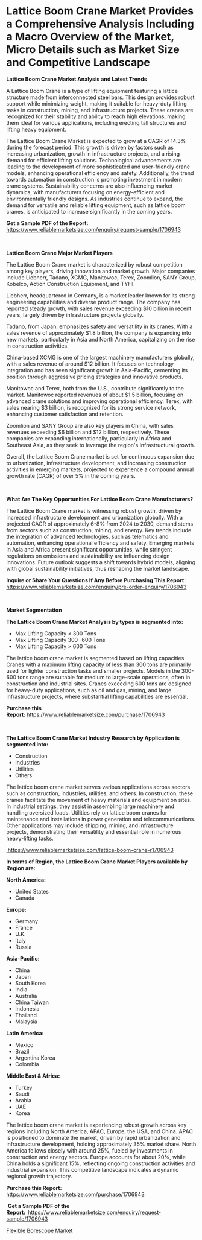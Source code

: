 <p><h1>Lattice Boom Crane Market Provides a Comprehensive Analysis Including a Macro Overview of the Market, Micro Details such as Market Size and Competitive Landscape</h1></p><p><strong>Lattice Boom Crane Market Analysis and Latest Trends</strong></p>
<p><p>A Lattice Boom Crane is a type of lifting equipment featuring a lattice structure made from interconnected steel bars. This design provides robust support while minimizing weight, making it suitable for heavy-duty lifting tasks in construction, mining, and infrastructure projects. These cranes are recognized for their stability and ability to reach high elevations, making them ideal for various applications, including erecting tall structures and lifting heavy equipment.</p><p>The Lattice Boom Crane Market is expected to grow at a CAGR of 14.3% during the forecast period. This growth is driven by factors such as increasing urbanization, growth in infrastructure projects, and a rising demand for efficient lifting solutions. Technological advancements are leading to the development of more sophisticated and user-friendly crane models, enhancing operational efficiency and safety. Additionally, the trend towards automation in construction is prompting investment in modern crane systems. Sustainability concerns are also influencing market dynamics, with manufacturers focusing on energy-efficient and environmentally friendly designs. As industries continue to expand, the demand for versatile and reliable lifting equipment, such as lattice boom cranes, is anticipated to increase significantly in the coming years.</p></p>
<p><strong>Get a Sample PDF of the Report:&nbsp;</strong> <a href="https://www.reliablemarketsize.com/enquiry/request-sample/1706943?utm_campaign=3223&utm_medium=2&utm_source=Github&utm_content=ia&utm_term=11042025&utm_id=lattice-boom-crane">https://www.reliablemarketsize.com/enquiry/request-sample/1706943</a></p>
<p>&nbsp;</p>
<p><strong>Lattice Boom Crane Major Market Players</strong></p>
<p><p>The Lattice Boom Crane market is characterized by robust competition among key players, driving innovation and market growth. Major companies include Liebherr, Tadano, XCMG, Manitowoc, Terex, Zoomlion, SANY Group, Kobelco, Action Construction Equipment, and TYHI. </p><p>Liebherr, headquartered in Germany, is a market leader known for its strong engineering capabilities and diverse product range. The company has reported steady growth, with sales revenue exceeding $10 billion in recent years, largely driven by infrastructure projects globally.</p><p>Tadano, from Japan, emphasizes safety and versatility in its cranes. With a sales revenue of approximately $1.8 billion, the company is expanding into new markets, particularly in Asia and North America, capitalizing on the rise in construction activities.</p><p>China-based XCMG is one of the largest machinery manufacturers globally, with a sales revenue of around $12 billion. It focuses on technology integration and has seen significant growth in Asia-Pacific, cementing its position through aggressive pricing strategies and innovative products.</p><p>Manitowoc and Terex, both from the U.S., contribute significantly to the market. Manitowoc reported revenues of about $1.5 billion, focusing on advanced crane solutions and improving operational efficiency. Terex, with sales nearing $3 billion, is recognized for its strong service network, enhancing customer satisfaction and retention.</p><p>Zoomlion and SANY Group are also key players in China, with sales revenues exceeding $6 billion and $12 billion, respectively. These companies are expanding internationally, particularly in Africa and Southeast Asia, as they seek to leverage the region's infrastructural growth.</p><p>Overall, the Lattice Boom Crane market is set for continuous expansion due to urbanization, infrastructure development, and increasing construction activities in emerging markets, projected to experience a compound annual growth rate (CAGR) of over 5% in the coming years.</p></p>
<p>&nbsp;</p>
<p><strong>What Are The Key Opportunities For Lattice Boom Crane Manufacturers?</strong></p>
<p><p>The Lattice Boom Crane market is witnessing robust growth, driven by increased infrastructure development and urbanization globally. With a projected CAGR of approximately 6-8% from 2024 to 2030, demand stems from sectors such as construction, mining, and energy. Key trends include the integration of advanced technologies, such as telematics and automation, enhancing operational efficiency and safety. Emerging markets in Asia and Africa present significant opportunities, while stringent regulations on emissions and sustainability are influencing design innovations. Future outlook suggests a shift towards hybrid models, aligning with global sustainability initiatives, thus reshaping the market landscape.</p></p>
<p><strong>Inquire or Share Your Questions If Any Before Purchasing This Report:</strong> <a href="https://www.reliablemarketsize.com/enquiry/pre-order-enquiry/1706943?utm_campaign=3223&utm_medium=2&utm_source=Github&utm_content=ia&utm_term=11042025&utm_id=lattice-boom-crane">https://www.reliablemarketsize.com/enquiry/pre-order-enquiry/1706943</a></p>
<p>&nbsp;</p>
<p><strong>Market Segmentation</strong></p>
<p><strong>The Lattice Boom Crane Market Analysis by types is segmented into:</strong></p>
<p><ul><li>Max Lifting Capacity < 300 Tons</li><li>Max Lifting Capacity 300 -600 Tons</li><li>Max Lifting Capacity > 600 Tons</li></ul></p>
<p><p>The lattice boom crane market is segmented based on lifting capacities. Cranes with a maximum lifting capacity of less than 300 tons are primarily used for lighter construction tasks and smaller projects. Models in the 300-600 tons range are suitable for medium to large-scale operations, often in construction and industrial sites. Cranes exceeding 600 tons are designed for heavy-duty applications, such as oil and gas, mining, and large infrastructure projects, where substantial lifting capabilities are essential.</p></p>
<p><strong>Purchase this Report:&nbsp;</strong><a href="https://www.reliablemarketsize.com/purchase/1706943?utm_campaign=3223&utm_medium=2&utm_source=Github&utm_content=ia&utm_term=11042025&utm_id=lattice-boom-crane">https://www.reliablemarketsize.com/purchase/1706943</a></p>
<p>&nbsp;</p>
<p><strong>The Lattice Boom Crane Market Industry Research by Application is segmented into:</strong></p>
<p><ul><li>Construction</li><li>Industries</li><li>Utilities</li><li>Others</li></ul></p>
<p><p>The lattice boom crane market serves various applications across sectors such as construction, industries, utilities, and others. In construction, these cranes facilitate the movement of heavy materials and equipment on sites. In industrial settings, they assist in assembling large machinery and handling oversized loads. Utilities rely on lattice boom cranes for maintenance and installations in power generation and telecommunications. Other applications may include shipping, mining, and infrastructure projects, demonstrating their versatility and essential role in numerous heavy-lifting tasks.</p></p>
<p><a href="https://www.reliablemarketsize.com/lattice-boom-crane-r1706943?utm_campaign=3223&utm_medium=2&utm_source=Github&utm_content=ia&utm_term=11042025&utm_id=lattice-boom-crane">&nbsp;https://www.reliablemarketsize.com/lattice-boom-crane-r1706943</a></p>
<p><strong>In terms of Region, the Lattice Boom Crane Market Players available by Region are:</strong></p>
<p>
    <p> <strong> North America: </strong>
        <ul>
            <li>United States</li>
            <li>Canada</li>
        </ul>
        </p> 
    <p> <strong> Europe: </strong>
        <ul>
            <li>Germany</li>
            <li>France</li>
            <li>U.K.</li>
            <li>Italy</li>
            <li>Russia</li>
        </ul>
        </p> 
    <p> <strong> Asia-Pacific: </strong>
        <ul>
            <li>China</li>
            <li>Japan</li>
            <li>South Korea</li>
            <li>India</li>
            <li>Australia</li>
            <li>China Taiwan</li>
            <li>Indonesia</li>
            <li>Thailand</li>
            <li>Malaysia</li>
        </ul>
        </p> 
    <p> <strong> Latin America: </strong>
        <ul>
            <li>Mexico</li>
            <li>Brazil</li>
            <li>Argentina Korea</li>
            <li>Colombia</li>
        </ul>
        </p> 
    <p> <strong> Middle East & Africa: </strong>
        <ul>
            <li>Turkey</li>
            <li>Saudi</li>
            <li>Arabia</li>
            <li>UAE</li>
            <li>Korea</li>
        </ul>
    </p>
    </p>
<p><p>The lattice boom crane market is experiencing robust growth across key regions including North America, APAC, Europe, the USA, and China. APAC is positioned to dominate the market, driven by rapid urbanization and infrastructure development, holding approximately 35% market share. North America follows closely with around 25%, fueled by investments in construction and energy sectors. Europe accounts for about 20%, while China holds a significant 15%, reflecting ongoing construction activities and industrial expansion. This competitive landscape indicates a dynamic regional growth trajectory.</p></p>
<p><strong>Purchase this Report: </strong><a href="https://www.reliablemarketsize.com/purchase/1706943?utm_campaign=3223&utm_medium=2&utm_source=Github&utm_content=ia&utm_term=11042025&utm_id=lattice-boom-crane">https://www.reliablemarketsize.com/purchase/1706943</a></p>
<p>&nbsp;<strong>Get a Sample PDF of the Report:&nbsp;&nbsp;</strong><a href="https://www.reliablemarketsize.com/enquiry/request-sample/1706943?utm_campaign=3223&utm_medium=2&utm_source=Github&utm_content=ia&utm_term=11042025&utm_id=lattice-boom-crane">https://www.reliablemarketsize.com/enquiry/request-sample/1706943</a></p>
<p><strong></strong></p>
<p><p><a href="https://github.com/mabutironaldo/Market-Research-Report-List-7/blob/main/flexible-borescope-market.md?utm_campaign=3223&utm_medium=2&utm_source=Github&utm_content=ia&utm_term=11042025&utm_id=lattice-boom-crane">Flexible Borescope Market</a></p></p>